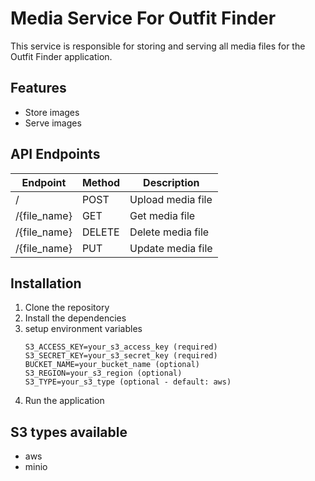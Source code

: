# Media Service For Outfit Finder

This service is responsible for storing and serving all media files for the Outfit Finder application.

## Features
- Store images
- Serve images


## API Endpoints

| Endpoint     | Method | Description       |
|--------------|--------|-------------------|
| /            | POST   | Upload media file |
| /{file_name} | GET    | Get media file    |
| /{file_name} | DELETE | Delete media file |
| /{file_name} | PUT    | Update media file |

## Installation

1. Clone the repository
2. Install the dependencies
3. setup environment variables
    ```
    S3_ACCESS_KEY=your_s3_access_key (required)
    S3_SECRET_KEY=your_s3_secret_key (required)
    BUCKET_NAME=your_bucket_name (optional)
    S3_REGION=your_s3_region (optional)
    S3_TYPE=your_s3_type (optional - default: aws)
    ```
4. Run the application


## S3 types available
- aws
- minio